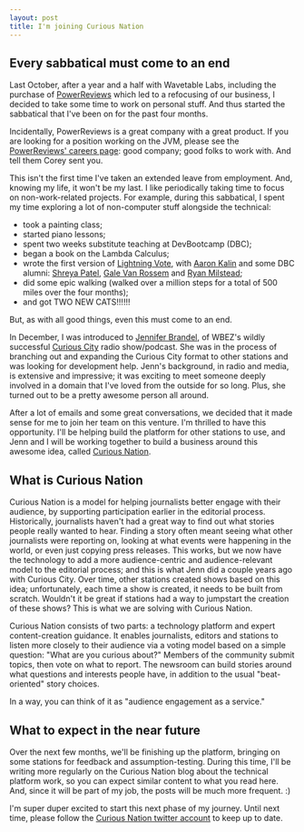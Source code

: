 ```yaml
---
layout: post
title: I'm joining Curious Nation
---
```


## Every sabbatical must come to an end

Last October, after a year and a half with Wavetable Labs, including the purchase of [PowerReviews](http://powerreviews.com/) which led to a refocusing of our business, I decided to take some time to work on personal stuff. And thus started the sabbatical that I've been on for the past four months.

<aside class='callout highlight'>Incidentally, PowerReviews is a great company with a great product. If you are looking for a position working on the JVM, please see the <a href="http://powerreviews.com/careers/">PowerReviews' careers page</a>: good company; good folks to work with. And tell them Corey sent you.</aside>

This isn't the first time I've taken an extended leave from employment. And, knowing my life, it won't be my last. I like periodically taking time to focus on non-work-related projects. For example, during this sabbatical, I spent my time exploring a lot of non-computer stuff alongside the technical:

* took a painting class;
* started piano lessons;
* spent two weeks substitute teaching at DevBootcamp (DBC);
* began a book on the Lambda Calculus;
* wrote the first version of [Lightning Vote](http://lightningvote.com/), with [Aaron Kalin](https://twitter.com/martinisoft) and some DBC alumni: [Shreya Patel](https://twitter.com/shrey_317), [Gale Van Rossem](https://twitter.com/galeforcevr) and [Ryan Milstead](https://twitter.com/ryanmilstead);
* did some epic walking (walked over a million steps for a total of 500 miles over the four months);
* and got TWO NEW CATS!!!!!!

But, as with all good things, even this must come to an end.

In December, I was introduced to [Jennifer Brandel](https://www.linkedin.com/in/jennbrandel), of WBEZ's wildly successful [Curious City](http://curiouscity.wbez.org/) radio show/podcast. She was in the process of branching out and expanding the Curious City format to other stations and was looking for development help. Jenn's background, in radio and media, is extensive and impressive; it was exciting to meet someone deeply involved in a domain that I've loved from the outside for so long. Plus, she turned out to be a pretty awesome person all around.

After a lot of emails and some great conversations, we decided that it made sense for me to join her team on this venture. I'm thrilled to have this opportunity. I'll be helping build the platform for other stations to use, and Jenn and I will be working together to build a business around this awesome idea, called [Curious Nation](http://curiousnation.org/).

## What is Curious Nation

Curious Nation is a model for helping journalists better engage with their audience, by supporting participation earlier in the editorial process. Historically, journalists haven't had a great way to find out what stories people really wanted to hear. Finding a story often meant seeing what other journalists were reporting on, looking at what events were happening in the world, or even just copying press releases. This works, but we now have the technology to add a more audience-centric and audience-relevant model to the editorial process; and this is what Jenn did a couple years ago with Curious City. Over time, other stations created shows based on this idea; unfortunately, each time a show is created, it needs to be built from scratch. Wouldn't it be great if stations had a way to jumpstart the creation of these shows? This is what we are solving with Curious Nation.

Curious Nation consists of two parts: a technology platform and expert content-creation guidance. It enables journalists, editors and stations to listen more closely to their audience via a voting model based on a simple question: "What are you curious about?" Members of the community submit topics, then vote on what to report. The newsroom can build stories around what questions and interests people have, in addition to the usual "beat-oriented" story choices.

In a way, you can think of it as "audience engagement as a service."

## What to expect in the near future

Over the next few months, we'll be finishing up the platform, bringing on some stations for feedback and assumption-testing. During this time, I'll be writing more regularly on the Curious Nation blog about the technical platform work, so you can expect similar content to what you read here. And, since it will be part of my job, the posts will be much more frequent. :)

I'm super duper excited to start this next phase of my journey. Until next time, please follow the [Curious Nation twitter account](https://twitter.com/curious_nation) to keep up to date.
